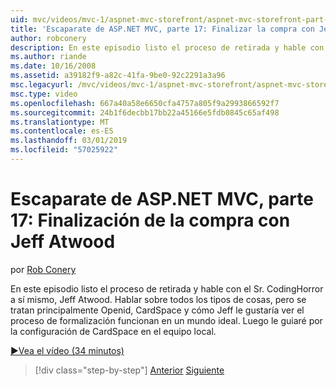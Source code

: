 ```yaml
---
uid: mvc/videos/mvc-1/aspnet-mvc-storefront/aspnet-mvc-storefront-part-17-checkout-with-jeff-atwood
title: 'Escaparate de ASP.NET MVC, parte 17: Finalizar la compra con Jeff Atwood | Microsoft Docs'
author: robconery
description: En este episodio listo el proceso de retirada y hable con el Sr. CodingHorror a sí mismo, Jeff Atwood. Hablar sobre todos los tipos de cosas, pero tratan principalmente Ope...
ms.author: riande
ms.date: 10/16/2008
ms.assetid: a39182f9-a82c-41fa-9be0-92c2291a3a96
msc.legacyurl: /mvc/videos/mvc-1/aspnet-mvc-storefront/aspnet-mvc-storefront-part-17-checkout-with-jeff-atwood
msc.type: video
ms.openlocfilehash: 667a40a58e6650cfa4757a805f9a2993866592f7
ms.sourcegitcommit: 24b1f6decbb17bb22a45166e5fdb0845c65af498
ms.translationtype: MT
ms.contentlocale: es-ES
ms.lasthandoff: 03/01/2019
ms.locfileid: "57025922"
---
```

<a name="aspnet-mvc-storefront-part-17-checkout-with-jeff-atwood"></a>Escaparate de ASP.NET MVC, parte 17: Finalización de la compra con Jeff Atwood
====================
por [Rob Conery](https://github.com/robconery)

En este episodio listo el proceso de retirada y hable con el Sr. CodingHorror a sí mismo, Jeff Atwood. Hablar sobre todos los tipos de cosas, pero se tratan principalmente Openid, CardSpace y cómo Jeff le gustaría ver el proceso de formalización funcionan en un mundo ideal. Luego le guiaré por la configuración de CardSpace en el equipo local.

[&#9654;Vea el vídeo (34 minutos)](https://channel9.msdn.com/Blogs/ASP-NET-Site-Videos/aspnet-mvc-storefront-part-17-checkout-with-jeff-atwood)

> [!div class="step-by-step"]
> [Anterior](aspnet-mvc-storefront-part-16-membership-redo-with-openid.md)
> [Siguiente](aspnet-mvc-storefront-part-18-creating-an-experience.md)

